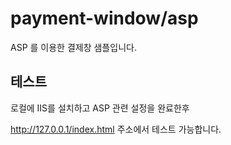 # payment-window/asp

ASP 를 이용한 결제창 샘플입니다.



## 테스트
로컬에 IIS를 설치하고 ASP 관련 설정을 완료한후 

http://127.0.0.1/index.html 주소에서 테스트 가능합니다.
